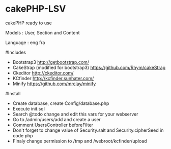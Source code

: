cakePHP-LSV
===========

cakePHP ready to use

Models :    User, Section and Content

Language :  eng fra

#Includes
* Bootstrap3 http://getbootstrap.com/
* CakeStrap (modified for bootstrap3) https://github.com/Rhym/cakeStrap
* Ckeditor http://ckeditor.com/
* KCfinder http://kcfinder.sunhater.com/
* Minify https://github.com/mrclay/minify

#Install
* Create database, create Config/database.php
* Execute init.sql
* Search @todo change and edit this vars for your webserver
* Go to /admin/users/add and create a user
* Comment UsersController beforeFilter
* Don't forget to change value of Security.salt and Security.cipherSeed  in code.php
* Finaly change permission to /tmp and /webroot/kcfinder/upload


